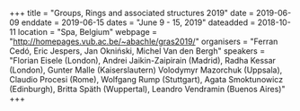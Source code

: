 +++
title = "Groups, Rings and associated structures 2019"
date = 2019-06-09
enddate = 2019-06-15
dates = "June 9 - 15, 2019"
dateadded = 2018-10-11
location = "Spa, Belgium"
webpage = "http://homepages.vub.ac.be/~abachle/gras2019/"
organisers = "Ferran Cedó, Eric Jespers, Jan Okniński, Michel Van den Bergh"
speakers = "Florian Eisele (London), Andrei Jaikin-Zaipirain (Madrid), Radha Kessar (London), Gunter Malle (Kaiserslautern) Volodymyr Mazorchuk (Uppsala), Claudio Procesi (Rome), Wolfgang Rump (Stuttgart), Agata Smoktunowicz (Edinburgh), Britta Späth (Wuppertal), Leandro Vendramin (Buenos Aires)"
+++
